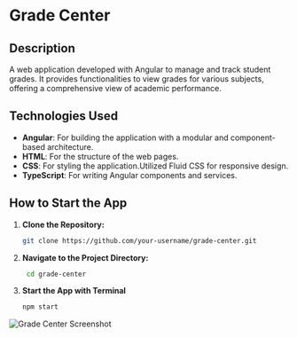 # Grade Center

## Description

A web application developed with Angular to manage and track student grades. It provides functionalities to view grades for various subjects, offering a comprehensive view of academic performance.

## Technologies Used

- **Angular**: For building the application with a modular and component-based architecture.
- **HTML**: For the structure of the web pages.
- **CSS**: For styling the application.Utilized Fluid CSS for responsive design.
- **TypeScript**: For writing Angular components and services.

## How to Start the App

1. **Clone the Repository:**

   ```sh
   git clone https://github.com/your-username/grade-center.git

2. **Navigate to the Project Directory:**

    ```sh
     cd grade-center

3. **Start the App with Terminal**

   ```sh
   npm start

![Grade Center Screenshot](https://github.com/user-attachments/assets/8b10bee1-8c35-48ce-8273-8883a107ca2b)
